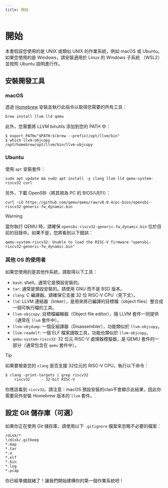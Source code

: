 ```yaml
---
title: 開始
---
```


# 開始

本書假設您使用的是 UNIX 或類似 UNIX 的作業系統，例如 macOS 或 Ubuntu。如果您使用的是 Windows，請安裝適用於 Linux 的 Windows 子系統 （WSL2） 並按照 Ubuntu 說明進行作。

## 安裝開發工具

### macOS 

透過 [Homebrew](https://brew.sh) 安裝並執行此指令以取得您需要的所有工具：

```
brew install llvm lld qemu
```

此外，您需要將 LLVM binutils 添加到您的 PATH 中：

```
$ export PATH="$PATH:$(brew --prefix)/opt/llvm/bin"
$ which llvm-objcopy
/opt/homebrew/opt/llvm/bin/llvm-objcopy
```

### Ubuntu

使用 `apt` 安裝套件：

```
sudo apt update && sudo apt install -y clang llvm lld qemu-system-riscv32 curl
```

另外，下載 OpenSBI（將其視為 PC 的 BIOS/UEFI）：

```
curl -LO https://github.com/qemu/qemu/raw/v8.0.4/pc-bios/opensbi-riscv32-generic-fw_dynamic.bin
```

> [!WARNING]
>
> 當你執行 QEMU 時，請確保 `opensbi-riscv32-generic-fw_dynamic.bin` 位於目前的目錄中。如果不是，您將看到以下錯誤：
>
> ```
> qemu-system-riscv32: Unable to load the RISC-V firmware "opensbi-riscv32-generic-fw_dynamic.bin"
> ```

### 其他 OS 的使用者

如果您使用的是其他作系統，請取得以下工具：

- `bash`: shell。通常它是預設安裝的。 
- `tar`: 通常是預設安裝的。請使用 GNU 而不是 BSD 版本。
- `clang`: C 編譯器。請確保它支援 32 位 RISC-V CPU（見下文）。
- `lld`: LLVM 連結器（linker），是用來將已編譯的目標檔（object files）整合成一個可執行檔的工具。
- `llvm-objcopy`: 目標檔編輯器（Object file editor），隨 LLVM 套件一同提供（通常在 `llvm` 套件中）。
- `llvm-objdump`: 一個反組譯器（Disassembler），功能類似於 `llvm-objcopy`。
- `llvm-readelf`: 一個 ELF 檔案讀取工具，功能也類似於 `llvm-objcopy`。
- `qemu-system-riscv32`: 32 位元 RISC-V 處理器模擬器，是 QEMU 套件的一部分（通常包含在 `qemu` 套件中）。 

> [!TIP]
>
> 如果要檢查您的 `clang` 是否支援 32位元的 RISC-V CPU，執行以下命令：
>
> ```
> $ clang -print-targets | grep riscv32
>     riscv32     - 32-bit RISC-V
> ```
>
> 你應該看到 `riscv32`。請注意：macOS 預設安裝的clan不會顯示此結果，因此你需要另外安裝 Homebrew 版本的 `llvm` 套件。

## 設定 Git 儲存庫（可選）

如果你正在使用 Git 儲存庫，請使用以下 `.gitignore` 檔案來忽略不必要的檔案：

```gitignore [.gitignore]
/disk/*
!/disk/.gitkeep
*.map
*.tar
*.o
*.elf
*.bin
*.log
*.pcap
```

你已經準備就緒了！讓我們開始建構你的第一個作業系統吧！

